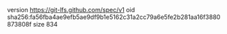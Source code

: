 version https://git-lfs.github.com/spec/v1
oid sha256:fa56fba4ae9efb5ae9df9b1e5162c31a2cc79a6e5fe2b281aa16f3880873808f
size 834
